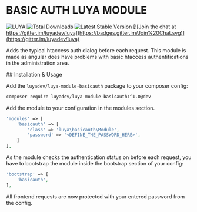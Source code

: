 # BASIC AUTH LUYA MODULE

[![LUYA](https://img.shields.io/badge/Powered%20by-LUYA-brightgreen.svg)](https://luya.io)
[![Total Downloads](https://poser.pugx.org/luyadev/luya-module-basicauth/downloads)](https://packagist.org/packages/luyadev/luya-module-basicauth)
[![Latest Stable Version](https://poser.pugx.org/luyadev/luya-module-basicauth/v/stable)](https://packagist.org/packages/luyadev/luya-module-basicauth)
[![Join the chat at https://gitter.im/luyadev/luya](https://badges.gitter.im/Join%20Chat.svg)](https://gitter.im/luyadev/luya)

Adds the typical htaccess auth dialog before each request. This module is made as angular does have problems with basic htaccess authentifications in the administration area.

## Installation & Usage

Add the `luyadev/luya-module-basicauth` package to your composer config:

```sh
composer require luyadev/luya-module-basicauth:^1.0@dev
```

Add the module to your configuration in the modules section.

```php
'modules' => [
    'basicauth' => [
        'class' => 'luya\basicauth\Module',
        'password' => '<DEFINE_THE_PASSWORD_HERE>',
    ]
],
```

As the module checks the authentication status on before each request, you have to bootstrap the module inside the bootstrap section of your config:

```php
'bootstrap' => [
    'basicauth',
],
```

All frontend requests are now protected with your entered password from the config.
